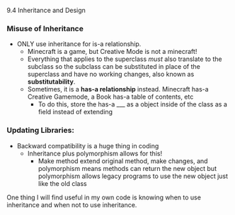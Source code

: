 9.4 Inheritance and Design

### Misuse of Inheritance
- ONLY use inheritance for is-a relationship.
	- Minecraft is a game, but Creative Mode is not a minecraft!
	- Everything that applies to the superclass *must* also translate to the subclass so the subclass can be substituted in place of the superclass and have no working changes, also known as **substitutability**.
	- Sometimes, it is a **has-a relationship** instead. Minecraft has-a Creative Gamemode, a Book has-a table of contents, etc
		- To do this, store the has-a \_\_\_ as a object inside of the class as a field instead of extending
### Updating Libraries:
- Backward compatibility is a huge thing in coding
	- Inheritance plus polymorphism allows for this!
		- Make method extend original method, make changes, and polymorphism means methods can return the new object but polymorphism allows legacy programs to use the new object just like the old class

One thing I will find useful in my own code is knowing when to use inheritance and when not to use inheritance.